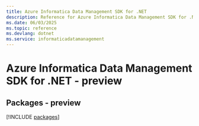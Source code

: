 ```yaml
---
title: Azure Informatica Data Management SDK for .NET
description: Reference for Azure Informatica Data Management SDK for .NET
ms.date: 06/03/2025
ms.topic: reference
ms.devlang: dotnet
ms.service: informaticadatamanagement
---
```

# Azure Informatica Data Management SDK for .NET - preview
## Packages - preview
[!INCLUDE [packages](informatica-data-management-index.md)]